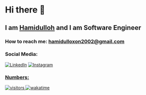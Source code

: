 # Hi there 👋 

## I am <a href="https://t.me/khabibkhanov">Hamidulloh</a> and I am Software Engineer

### How to reach me: <a href="mailto:hamidulloxon2002@gmail.com">hamidulloxon2002@gmail.com</a>

### Social Media:

<a href="https://www.linkedin.com/in/khabibkhanov/" target="_blank"><img src="https://img.shields.io/badge/LinkedIn-%230077B5.svg?&style=flat-square&logo=linkedin&logoColor=white" alt="LinkedIn"></a> <a href="https://www.instagram.com/khabibkhanov" target="_blank"><img src="https://img.shields.io/badge/Instagram-%23E4405F.svg?&style=flat-square&logo=instagram&logoColor=white" alt="Instagram">

### Numbers:

![visitors](https://visitor-badge.glitch.me/badge?page_id=khabibkhanov) 
[![wakatime](https://wakatime.com/badge/user/204fe121-a5e9-4af1-b431-d9e47c640fde.svg)](https://wakatime.com/@204fe121-a5e9-4af1-b431-d9e47c640fde)
